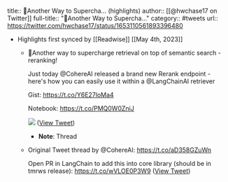 title:: 🚀Another Way to Supercha... (highlights)
author:: [[@hwchase17 on Twitter]]
full-title:: "🚀Another Way to Supercha..."
category:: #tweets
url:: https://twitter.com/hwchase17/status/1653110561893396480

- Highlights first synced by [[Readwise]] [[May 4th, 2023]]
	- 🚀Another way to supercharge retrieval on top of semantic search - reranking!
	  
	  Just today @CohereAI released a brand new Rerank endpoint - here's how you can easily use it within a @LangChainAI retriever
	  
	  Gist: https://t.co/Y6E27loMa4
	  
	  Notebook: https://t.co/PMQ0W0ZniJ 
	  
	  ![](https://pbs.twimg.com/media/FvEHMgHaMAEE40C.jpg) ([View Tweet](https://twitter.com/hwchase17/status/1653110561893396480))
		- **Note**: Thread
	- Original Tweet thread by @CohereAI: https://t.co/aD358GZuWn
	  
	  Open PR in LangChain to add this into core library (should be in tmrws release): https://t.co/wVLOE0P3W9 ([View Tweet](https://twitter.com/hwchase17/status/1653110563621470208))